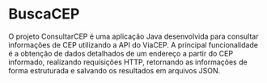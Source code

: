 # BuscaCEP

O projeto ConsultarCEP é uma aplicação Java desenvolvida para consultar informações de CEP utilizando a API do ViaCEP. A principal funcionalidade é a obtenção de dados detalhados de um endereço a partir do CEP informado, realizando requisições HTTP, retornando as informações de forma estruturada e salvando os resultados em arquivos JSON.

